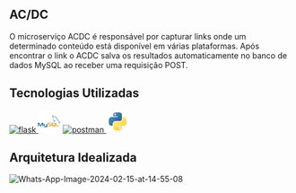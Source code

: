 ## AC/DC
O microserviço ACDC é responsável por capturar links onde um determinado conteúdo está disponível em várias plataformas. Após encontrar o link o ACDC salva os resultados automaticamente no banco de dados MySQL ao receber uma requisição POST. 

## Tecnologias Utilizadas

<p align="left"> <a href="https://flask.palletsprojects.com/" target="_blank" rel="noreferrer"> <img src="https://www.vectorlogo.zone/logos/pocoo_flask/pocoo_flask-icon.svg" alt="flask" width="40" height="40"/> </a><img src="https://raw.githubusercontent.com/devicons/devicon/master/icons/mysql/mysql-original-wordmark.svg" alt="mysql" width="40" height="40"/> </a> <a href="https://postman.com" target="_blank" rel="noreferrer"> <img src="https://www.vectorlogo.zone/logos/getpostman/getpostman-icon.svg" alt="postman" width="40" height="40"/> </a> <a href="https://www.python.org" target="_blank" rel="noreferrer"> <img src="https://raw.githubusercontent.com/devicons/devicon/master/icons/python/python-original.svg" alt="python" width="40" height="40"/> </a> </p>


## Arquitetura Idealizada
<img src="https://i.ibb.co/gd2bzmQ/Whats-App-Image-2024-02-15-at-14-55-08.jpg" alt="Whats-App-Image-2024-02-15-at-14-55-08" border="0"></a>




